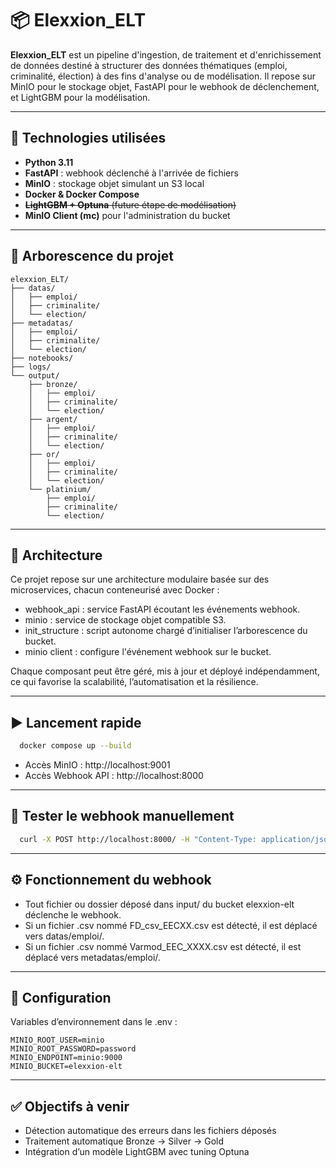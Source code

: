# 📦 Elexxion_ELT

**Elexxion_ELT** est un pipeline d'ingestion, de traitement et d'enrichissement de données destiné à structurer des données thématiques (emploi, criminalité, élection) à des fins d'analyse ou de modélisation. Il repose sur MinIO pour le stockage objet, FastAPI pour le webhook de déclenchement, et LightGBM pour la modélisation.

---

## 🔧 Technologies utilisées

- **Python 3.11**
- **FastAPI** : webhook déclenché à l'arrivée de fichiers
- **MinIO** : stockage objet simulant un S3 local
- **Docker & Docker Compose**
- ~~**LightGBM + Optuna** (future étape de modélisation)~~
- **MinIO Client (mc)** pour l'administration du bucket

---

## 📂 Arborescence du projet

```plaintext
elexxion_ELT/
├── datas/
│   ├── emploi/
│   ├── criminalite/
│   └── election/
├── metadatas/
│   ├── emploi/
│   ├── criminalite/
│   └── election/
├── notebooks/
├── logs/
└── output/
    ├── bronze/
    │   ├── emploi/
    │   ├── criminalite/
    │   └── election/
    ├── argent/
    │   ├── emploi/
    │   ├── criminalite/
    │   └── election/
    ├── or/
    │   ├── emploi/
    │   ├── criminalite/
    │   └── election/
    └── platinium/
        ├── emploi/
        ├── criminalite/
        └── election/
```

---

## 🧱 Architecture

Ce projet repose sur une architecture modulaire basée sur des microservices, chacun conteneurisé avec Docker :

- webhook_api : service FastAPI écoutant les événements webhook.
- minio : service de stockage objet compatible S3.
- init_structure : script autonome chargé d’initialiser l’arborescence du bucket.
- minio client : configure l'événement webhook sur le bucket.

Chaque composant peut être géré, mis à jour et déployé indépendamment, ce qui favorise la scalabilité, l’automatisation et la résilience.

---

## ▶️ Lancement rapide

```bash
  docker compose up --build
```

- Accès MinIO : http://localhost:9001
- Accès Webhook API : http://localhost:8000

---

## 🧪 Tester le webhook manuellement

```bash
  curl -X POST http://localhost:8000/ -H "Content-Type: application/json" -d '{"test": "ok"}'
```

---

## ⚙️ Fonctionnement du webhook

- Tout fichier ou dossier déposé dans input/ du bucket elexxion-elt déclenche le webhook.
- Si un fichier .csv nommé FD_csv_EECXX.csv est détecté, il est déplacé vers datas/emploi/.
- Si un fichier .csv nommé Varmod_EEC_XXXX.csv est détecté, il est déplacé vers metadatas/emploi/.

---

## 🔐 Configuration

Variables d’environnement dans le .env :

``` env
MINIO_ROOT_USER=minio
MINIO_ROOT_PASSWORD=password
MINIO_ENDPOINT=minio:9000
MINIO_BUCKET=elexxion-elt
```

---

## ✅ Objectifs à venir
- Détection automatique des erreurs dans les fichiers déposés
- Traitement automatique Bronze → Silver → Gold
- Intégration d’un modèle LightGBM avec tuning Optuna